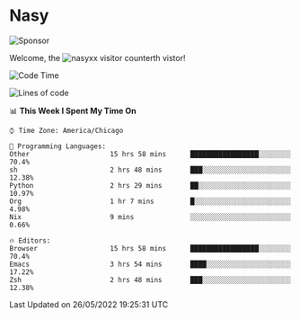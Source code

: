 # Nasy

<!--
<p align="center">
<img height="200" src="https://github-readme-stats.vercel.app/api?username=nasyxx&count_private=true&show_icons=true&theme=dracula&include_all_commits=true"/>
<img height="200" src="https://github-readme-stats.vercel.app/api/top-langs/?username=nasyxx&theme=dracula&hide=html,jupyter+notebook&count_private=true&show_icons=true"/>
</p>

  
----------------
-->

![Sponsor](https://img.shields.io/static/v1.svg?label=Sponsor&message=%E2%9D%A4&logo=GitHub&style=flat&color=pink)
 
Welcome, the ![nasyxx visitor counter](https://count.getloli.com/get/@nasyxx?theme=rule34)th vistor!
 
<!--START_SECTION:waka-->
![Code Time](http://img.shields.io/badge/Code%20Time-2%2C420%20hrs%204%20mins-blue)

![Lines of code](https://img.shields.io/badge/From%20Hello%20World%20I%27ve%20Written-5%20Million%20lines%20of%20code-blue)

📊 **This Week I Spent My Time On** 

```text
⌚︎ Time Zone: America/Chicago

💬 Programming Languages: 
Other                    15 hrs 58 mins      █████████████████░░░░░░░░   70.4% 
sh                       2 hrs 48 mins       ███░░░░░░░░░░░░░░░░░░░░░░   12.38% 
Python                   2 hrs 29 mins       ██░░░░░░░░░░░░░░░░░░░░░░░   10.97% 
Org                      1 hr 7 mins         █░░░░░░░░░░░░░░░░░░░░░░░░   4.98% 
Nix                      9 mins              ░░░░░░░░░░░░░░░░░░░░░░░░░   0.66%

🔥 Editors: 
Browser                  15 hrs 58 mins      █████████████████░░░░░░░░   70.4% 
Emacs                    3 hrs 54 mins       ████░░░░░░░░░░░░░░░░░░░░░   17.22% 
Zsh                      2 hrs 48 mins       ███░░░░░░░░░░░░░░░░░░░░░░   12.38%

```


 Last Updated on 26/05/2022 19:25:31 UTC
<!--END_SECTION:waka-->

<!-- ![visitors](https://visitor-badge.laobi.icu/badge?page_id=nasyxx.nasyxx) -->
